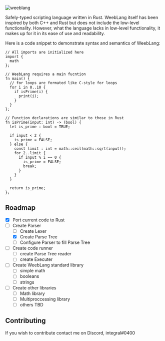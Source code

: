 ![weeblang](https://user-images.githubusercontent.com/73722314/115655384-371eeb00-a301-11eb-85ec-ad9589d2d524.png)

Safely-typed scripting language written in Rust.
WeebLang itself has been inspired by both C++ and Rust but does not include the low-level functionality.
However, what the language lacks in low-level functionality, it makes up for it in its ease of use and readability.

Here is a code snippet to demonstrate syntax and semantics of WeebLang:
```
// All imports are initialized here
import {
  math
};

// WeebLang requires a main fucntion
fn main() {
  // for loops are formated like C-style for loops
  for i in 0..10 {
    if isPrime(i) {
      print(i);
    }
  }
};

// Function declarations are similar to those in Rust
fn isPrime(input: int) -> (bool) {
  let is_prime : bool = TRUE;

  if input < 2 {
    is_prime = FALSE;
  } else {
    const limit : int = math::ceil(math::sqrt(input));
    for 2..limit {
      if input % i == 0 {
        is_prime = FALSE;
        break;
      }
    }
  }

  return is_prime;
};
```

## Roadmap
- [X] Port current code to Rust
- [ ] Create Parser
  - [ ] Create Lexer
  - [X] Create Parse Tree
  - [ ] Configure Parser to fill Parse Tree
- [ ] Create code runner
  - [ ] create Parse Tree reader
  - [ ] create Executer
- [ ] Create WeebLang standard library
  - [ ] simple math
  - [ ] booleans
  - [ ] strings
- [ ] Create other libraries
  - [ ] Math library
  - [ ] Multiproccessing library
  - [ ] others TBD

## Contributing
If you wish to contribute contact me on Discord, integral#0400
